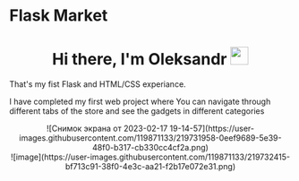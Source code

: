 # Flask Market
<h1 align="center">Hi there, I'm Oleksandr <img src="https://github.com/blackcater/blackcater/raw/main/images/Hi.gif" height="32"/></h1>
That's my fist Flask and HTML/CSS experiance.

I have completed my first web project where You can navigate through different tabs of the store and see the gadgets in different categories
<center>![Снимок экрана от 2023-02-17 19-14-57](https://user-images.githubusercontent.com/119871133/219731958-0eef9689-5e39-48f0-b317-cb330cc4cf2a.png)
</center>
<center>![image](https://user-images.githubusercontent.com/119871133/219732415-bf713c91-38f0-4e3c-aa21-f2b17e072e31.png)</center>


